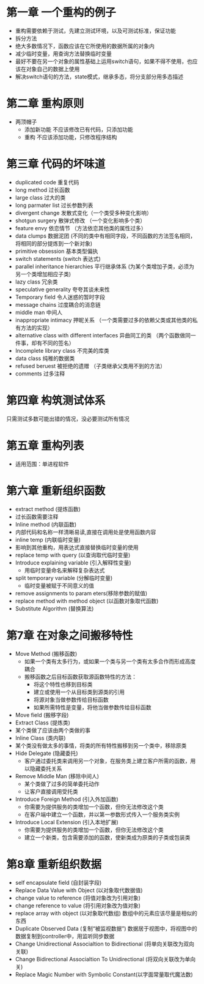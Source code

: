 # 第一章 一个重构的例子
* 重构需要依赖于测试，先建立测试环境，以及可测试标准，保证功能
* 拆分方法
* 绝大多数情况下，函数应该在它所使用的数据所属的对象内
* 减少临时变量，用查询方法替换临时变量
* 最好不要在另一个对象的属性基础上运用switch语句，如果不得不使用，也应该在对象自己的数据上使用
* 解决switch语句的方法，state模式，继承多态，将分支部分用多态描述

# 第二章 重构原则
* 两顶帽子
	* 添加新功能 不应该修改已有代码，只添加功能
	* 重构 不应该添加功能，只修改程序结构

# 第三章 代码的坏味道
* duplicated code 重复代码
* long method 过长函数
* large class 过大的类
* long parmater list 过长参数列表
* divergent change 发散式变化（一个类受多种变化影响）
* shotgun surgery 散弹式修改 （一个变化影响多个类）
* feature envy 依恋情节 （方法依恋其他类的属性过多）
* data clumps 数据泥团 (不同的类中有相同字段，不同函数的方法签名相同，将相同的部分提炼到一个新对象)
* primitive obsession 基本类型偏执                                                                                                                                                                                                                                                                                                                                                                                                                                                                                                                                                                                                                                                                                                                                                                                                              
* switch statements (switch 表达式)
* parallel inheritance hierarchies 平行继承体系 (为某个类增加子类，必须为另一个类增加相应子类)
* lazy class 冗余类
* speculative generality 夸夸其谈未来性
* Temporary field 令人迷惑的暂时字段 
* message chains 过度耦合的消息链 
* middle man 中间人
* inappropriate intimacy 押昵关系 （一个类需要过多的依赖父类或其他类的私有方法的实现）
* alternative class with different interfaces 异曲同工的类 （两个函数做同一件事，却有不同的签名）
* Incomplete library class 不完美的库类
* data class 纯稚的数据类 
* refused beruest 被拒绝的遗赠 （子类继承父类用不到的方法）
* comments 过多注释

# 第四章 构筑测试体系
只需测试多数可能出错的情况，没必要测试所有情况

# 第五章 重构列表
* 适用范围：单进程软件

# 第六章 重新组织函数
* extract method (提炼函数)
 * 过长函数需要注释 
* Inline method (内联函数) 
 * 内部代码和名称一样清晰易读,直接在调用处是使用函数内容
* inline temp (内联临时变量) 
 * 影响到其他重构，用表达式直接替换临时变量的使用
* replace temp with query (以查询取代临时变量)
* Introduce explaining variable (引入解释性变量)
	* 用临时变量命名来解释复杂表达式  
* split temporary variable (分解临时变量)
	* 临时变量被赋于不同意义的值
* remove assignments to param eters(移除参数的赋值)
* replace method with method object (以函数对象取代函数)
* Substitute Algorithm (替换算法)

# 第7章 在对象之间搬移特性
* Move Method (搬移函数)
	* 如果一个类有太多行为，或如果一个类与另一个类有太多合作而形成高度耦合
	* 搬移函数之后目标函数获取源函数特性的方法：
		* 将这个特性也移到目标类
		* 建立或使用一个从目标类到源类的引用
		* 将源对象当做参数传给目标函数
		* 如果所需特性是变量，将他当做参数传给目标函数
* Move field (搬移字段)
* Extract Class (提炼类)
 * 某个类做了应该由两个类做的事
* Inline Class (类内联)
 * 某个类没有做太多的事情，将类的所有特性搬移到另一个类中，移除原类
* Hide Delegate (隐藏委托)
	* 客户通过委托类来调用另一个对象，在服务类上建立客户所需的函数，用以隐藏委托关系
* Remove Middle Man (移除中间人)
	* 某个类做了过多的简单委托动作
	* 让客户直接调用受托类
* Introduce Foreign Method (引入外加函数)
	* 你需要为提供服务的类增加一个函数，但你无法修改这个类
	* 在客户端中建立一个函数，并以第一参数形式传入一个服务类实例
* Introduce Local Extension (引入本地扩展)
	* 你需要为提供服务的类增加一个函数，但你无法修改这个类
	* 建立一个新类，包含需要添加的函数，使新类成为原类的子类或包装类
	
# 第8章 重新组织数据
* self encapsulate field (自封装字段)
* Replace Data Value with Object (以对象取代数据值)
* change value to reference (将值对象改为引用对象)
* change reference to value (将引用对象改为值对象)
* replace array with object (以对象取代数组) 数组中的元素应该尽量是相似的东西
* Duplicate Observed Data (复制“被监视数据”) 数据居于视图中，将视图中的数据复制到controller中，用监听同步数据
* Change Unidirectional Associaltion to Bidirectional (将单向关联改为双向关联)
* Change Bidirectional Associaltion To Unidirectional (将双向关联改为单向关)
* Replace Magic Number with Symbolic Constant(以字面常量取代魔法数)


